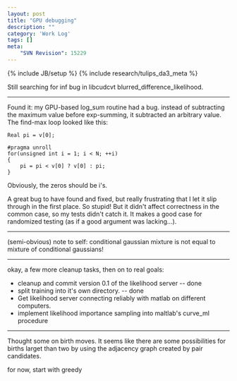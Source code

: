 ```yaml
---
layout: post
title: "GPU debugging"
description: ""
category: 'Work Log'
tags: []
meta: 
    "SVN Revision": 15229
---
```

{% include JB/setup %}
{% include research/tulips_da3_meta %}

Still searching for inf bug in libcudcvt blurred_difference_likelihood.

---

Found it:  my GPU-based log_sum routine had a bug.  instead of subtracting the maximum value before exp-summing, it subtracted an arbitrary value.  The find-max loop looked like this:

    Real pi = v[0];

    #pragma unroll
    for(unsigned int i = 1; i < N; ++i)
    {
        pi = pi < v[0] ? v[0] : pi;
    }

Obviously, the zeros should be i's.

A great bug to have found and fixed, but really frustrating that I let it slip through in the first place.  So stupid!  But it didn't affect correctness in the common case, so my tests didn't catch it.  It makes a good case for randomized testing (as if a good argument was lacking...).

---

(semi-obvious) note to self: conditional gaussian mixture is not equal to mixture of conditional gaussians!

---
okay, a few more cleanup tasks, then on to real goals:

* cleanup and commit version 0.1 of the likelihood server -- done
* split training into it's own directory. -- done
* Get likelihood server connecting reliably with matlab on different computers.
* implement likelihood importance sampling into maltlab's curve_ml procedure 

---

Thought some on birth moves.  It seems like there are some possibilities for births larget than two by using the adjacency graph created by pair candidates.

for now, start with greedy
    
